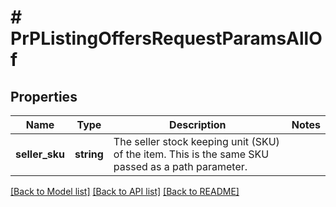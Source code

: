 # # PrPListingOffersRequestParamsAllOf

## Properties

Name | Type | Description | Notes
------------ | ------------- | ------------- | -------------
**seller_sku** | **string** | The seller stock keeping unit (SKU) of the item. This is the same SKU passed as a path parameter. |

[[Back to Model list]](../../README.md#models) [[Back to API list]](../../README.md#endpoints) [[Back to README]](../../README.md)
